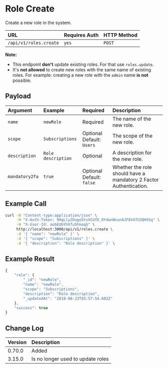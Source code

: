 # Role Create

Create a new role in the system.

| URL | Requires Auth | HTTP Method |
| :--- | :--- | :--- |
| `/api/v1/roles.create` | `yes` | `POST` |

**Note:**

* This endpoint **don't** update existing roles. For that use `roles.update`.
* It's **not allowed** to create new roles with the same name of existing roles. For example: creating a new role with the `admin` name **is not** possible.

## Payload

| Argument | Example | Required | Description |
| :--- | :--- | :--- | :--- |
| `name` | `newRole` | Required | The name of the new role. |
| `scope` | `Subscriptions` | Optional   Default: `Users` | The scope of the new role. |
| `description` | `Role description` | Optional | A description for the new role. |
| `mandatory2fa` | `true` | Optional Default: `false` | Whether the role should have a mandatory 2 Factor Authentication. |

## Example Call

```bash
curl -H "Content-type:application/json" \
     -H "X-Auth-Token: 9HqLlyZOugoStsXCUfD_0YdwnNnunAJF8V47U3QHXSq" \
     -H "X-User-Id: aobEdbYhXfu5hkeqG" \
     http://localhost:3000/api/v1/roles.create \
     -d '{ "name": "newRole" }' \
     -d '{ "scope": "Subscriptions" }' \
     -d '{ "description": "Role description" }' \
```

## Example Result

```javascript
{
    "role": {
        "_id": "newRole",
        "name": "newRole",
        "scope": "Subscriptions",
        "description": "Role description",
        "_updatedAt": "2018-08-23T03:57:54.603Z"
    },
    "success": true
}
```

## Change Log

| Version | Description |
| :--- | :--- |
| 0.70.0 | Added |
| 3.15.0 | Is no longer used to update roles |

